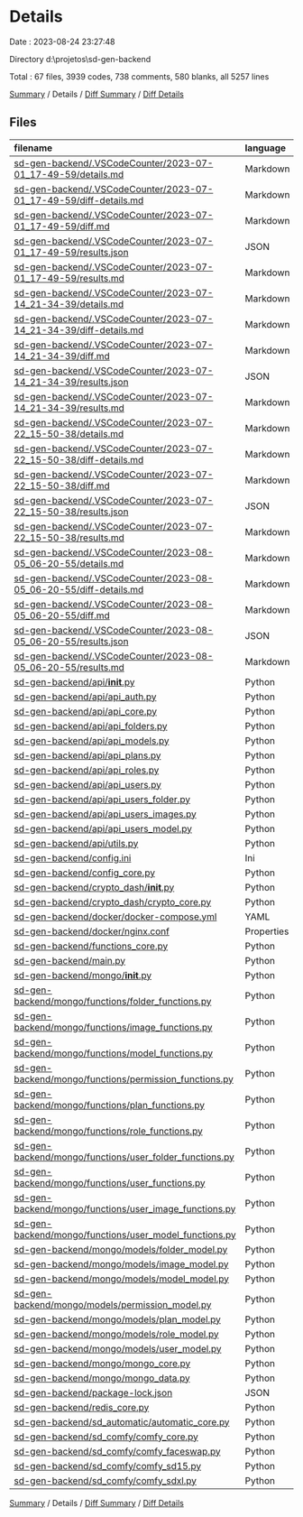 # Details

Date : 2023-08-24 23:27:48

Directory d:\\projetos\\sd-gen-backend

Total : 67 files,  3939 codes, 738 comments, 580 blanks, all 5257 lines

[Summary](results.md) / Details / [Diff Summary](diff.md) / [Diff Details](diff-details.md)

## Files
| filename | language | code | comment | blank | total |
| :--- | :--- | ---: | ---: | ---: | ---: |
| [sd-gen-backend/.VSCodeCounter/2023-07-01_17-49-59/details.md](/sd-gen-backend/.VSCodeCounter/2023-07-01_17-49-59/details.md) | Markdown | 35 | 0 | 6 | 41 |
| [sd-gen-backend/.VSCodeCounter/2023-07-01_17-49-59/diff-details.md](/sd-gen-backend/.VSCodeCounter/2023-07-01_17-49-59/diff-details.md) | Markdown | 9 | 0 | 6 | 15 |
| [sd-gen-backend/.VSCodeCounter/2023-07-01_17-49-59/diff.md](/sd-gen-backend/.VSCodeCounter/2023-07-01_17-49-59/diff.md) | Markdown | 12 | 0 | 7 | 19 |
| [sd-gen-backend/.VSCodeCounter/2023-07-01_17-49-59/results.json](/sd-gen-backend/.VSCodeCounter/2023-07-01_17-49-59/results.json) | JSON | 1 | 0 | 0 | 1 |
| [sd-gen-backend/.VSCodeCounter/2023-07-01_17-49-59/results.md](/sd-gen-backend/.VSCodeCounter/2023-07-01_17-49-59/results.md) | Markdown | 22 | 0 | 7 | 29 |
| [sd-gen-backend/.VSCodeCounter/2023-07-14_21-34-39/details.md](/sd-gen-backend/.VSCodeCounter/2023-07-14_21-34-39/details.md) | Markdown | 47 | 0 | 6 | 53 |
| [sd-gen-backend/.VSCodeCounter/2023-07-14_21-34-39/diff-details.md](/sd-gen-backend/.VSCodeCounter/2023-07-14_21-34-39/diff-details.md) | Markdown | 40 | 0 | 6 | 46 |
| [sd-gen-backend/.VSCodeCounter/2023-07-14_21-34-39/diff.md](/sd-gen-backend/.VSCodeCounter/2023-07-14_21-34-39/diff.md) | Markdown | 26 | 0 | 7 | 33 |
| [sd-gen-backend/.VSCodeCounter/2023-07-14_21-34-39/results.json](/sd-gen-backend/.VSCodeCounter/2023-07-14_21-34-39/results.json) | JSON | 1 | 0 | 0 | 1 |
| [sd-gen-backend/.VSCodeCounter/2023-07-14_21-34-39/results.md](/sd-gen-backend/.VSCodeCounter/2023-07-14_21-34-39/results.md) | Markdown | 27 | 0 | 7 | 34 |
| [sd-gen-backend/.VSCodeCounter/2023-07-22_15-50-38/details.md](/sd-gen-backend/.VSCodeCounter/2023-07-22_15-50-38/details.md) | Markdown | 53 | 0 | 6 | 59 |
| [sd-gen-backend/.VSCodeCounter/2023-07-22_15-50-38/diff-details.md](/sd-gen-backend/.VSCodeCounter/2023-07-22_15-50-38/diff-details.md) | Markdown | 20 | 0 | 6 | 26 |
| [sd-gen-backend/.VSCodeCounter/2023-07-22_15-50-38/diff.md](/sd-gen-backend/.VSCodeCounter/2023-07-22_15-50-38/diff.md) | Markdown | 23 | 0 | 7 | 30 |
| [sd-gen-backend/.VSCodeCounter/2023-07-22_15-50-38/results.json](/sd-gen-backend/.VSCodeCounter/2023-07-22_15-50-38/results.json) | JSON | 1 | 0 | 0 | 1 |
| [sd-gen-backend/.VSCodeCounter/2023-07-22_15-50-38/results.md](/sd-gen-backend/.VSCodeCounter/2023-07-22_15-50-38/results.md) | Markdown | 30 | 0 | 7 | 37 |
| [sd-gen-backend/.VSCodeCounter/2023-08-05_06-20-55/details.md](/sd-gen-backend/.VSCodeCounter/2023-08-05_06-20-55/details.md) | Markdown | 70 | 0 | 6 | 76 |
| [sd-gen-backend/.VSCodeCounter/2023-08-05_06-20-55/diff-details.md](/sd-gen-backend/.VSCodeCounter/2023-08-05_06-20-55/diff-details.md) | Markdown | 114 | 0 | 6 | 120 |
| [sd-gen-backend/.VSCodeCounter/2023-08-05_06-20-55/diff.md](/sd-gen-backend/.VSCodeCounter/2023-08-05_06-20-55/diff.md) | Markdown | 52 | 0 | 7 | 59 |
| [sd-gen-backend/.VSCodeCounter/2023-08-05_06-20-55/results.json](/sd-gen-backend/.VSCodeCounter/2023-08-05_06-20-55/results.json) | JSON | 1 | 0 | 0 | 1 |
| [sd-gen-backend/.VSCodeCounter/2023-08-05_06-20-55/results.md](/sd-gen-backend/.VSCodeCounter/2023-08-05_06-20-55/results.md) | Markdown | 33 | 0 | 7 | 40 |
| [sd-gen-backend/api/__init__.py](/sd-gen-backend/api/__init__.py) | Python | 0 | 0 | 1 | 1 |
| [sd-gen-backend/api/api_auth.py](/sd-gen-backend/api/api_auth.py) | Python | 104 | 26 | 21 | 151 |
| [sd-gen-backend/api/api_core.py](/sd-gen-backend/api/api_core.py) | Python | 51 | 4 | 19 | 74 |
| [sd-gen-backend/api/api_folders.py](/sd-gen-backend/api/api_folders.py) | Python | 65 | 0 | 7 | 72 |
| [sd-gen-backend/api/api_models.py](/sd-gen-backend/api/api_models.py) | Python | 52 | 0 | 7 | 59 |
| [sd-gen-backend/api/api_plans.py](/sd-gen-backend/api/api_plans.py) | Python | 92 | 0 | 10 | 102 |
| [sd-gen-backend/api/api_roles.py](/sd-gen-backend/api/api_roles.py) | Python | 70 | 0 | 7 | 77 |
| [sd-gen-backend/api/api_users.py](/sd-gen-backend/api/api_users.py) | Python | 125 | 0 | 11 | 136 |
| [sd-gen-backend/api/api_users_folder.py](/sd-gen-backend/api/api_users_folder.py) | Python | 80 | 0 | 10 | 90 |
| [sd-gen-backend/api/api_users_images.py](/sd-gen-backend/api/api_users_images.py) | Python | 241 | 9 | 21 | 271 |
| [sd-gen-backend/api/api_users_model.py](/sd-gen-backend/api/api_users_model.py) | Python | 30 | 0 | 4 | 34 |
| [sd-gen-backend/api/utils.py](/sd-gen-backend/api/utils.py) | Python | 105 | 4 | 21 | 130 |
| [sd-gen-backend/config.ini](/sd-gen-backend/config.ini) | Ini | 33 | 0 | 8 | 41 |
| [sd-gen-backend/config_core.py](/sd-gen-backend/config_core.py) | Python | 23 | 8 | 8 | 39 |
| [sd-gen-backend/crypto_dash/__init__.py](/sd-gen-backend/crypto_dash/__init__.py) | Python | 0 | 0 | 1 | 1 |
| [sd-gen-backend/crypto_dash/crypto_core.py](/sd-gen-backend/crypto_dash/crypto_core.py) | Python | 28 | 24 | 8 | 60 |
| [sd-gen-backend/docker/docker-compose.yml](/sd-gen-backend/docker/docker-compose.yml) | YAML | 39 | 0 | 7 | 46 |
| [sd-gen-backend/docker/nginx.conf](/sd-gen-backend/docker/nginx.conf) | Properties | 33 | 66 | 36 | 135 |
| [sd-gen-backend/functions_core.py](/sd-gen-backend/functions_core.py) | Python | 63 | 6 | 14 | 83 |
| [sd-gen-backend/main.py](/sd-gen-backend/main.py) | Python | 12 | 0 | 8 | 20 |
| [sd-gen-backend/mongo/__init__.py](/sd-gen-backend/mongo/__init__.py) | Python | 0 | 0 | 1 | 1 |
| [sd-gen-backend/mongo/functions/folder_functions.py](/sd-gen-backend/mongo/functions/folder_functions.py) | Python | 125 | 0 | 15 | 140 |
| [sd-gen-backend/mongo/functions/image_functions.py](/sd-gen-backend/mongo/functions/image_functions.py) | Python | 15 | 0 | 3 | 18 |
| [sd-gen-backend/mongo/functions/model_functions.py](/sd-gen-backend/mongo/functions/model_functions.py) | Python | 52 | 45 | 4 | 101 |
| [sd-gen-backend/mongo/functions/permission_functions.py](/sd-gen-backend/mongo/functions/permission_functions.py) | Python | 34 | 0 | 5 | 39 |
| [sd-gen-backend/mongo/functions/plan_functions.py](/sd-gen-backend/mongo/functions/plan_functions.py) | Python | 103 | 0 | 12 | 115 |
| [sd-gen-backend/mongo/functions/role_functions.py](/sd-gen-backend/mongo/functions/role_functions.py) | Python | 80 | 0 | 8 | 88 |
| [sd-gen-backend/mongo/functions/user_folder_functions.py](/sd-gen-backend/mongo/functions/user_folder_functions.py) | Python | 87 | 0 | 8 | 95 |
| [sd-gen-backend/mongo/functions/user_functions.py](/sd-gen-backend/mongo/functions/user_functions.py) | Python | 218 | 1 | 27 | 246 |
| [sd-gen-backend/mongo/functions/user_image_functions.py](/sd-gen-backend/mongo/functions/user_image_functions.py) | Python | 66 | 0 | 6 | 72 |
| [sd-gen-backend/mongo/functions/user_model_functions.py](/sd-gen-backend/mongo/functions/user_model_functions.py) | Python | 27 | 1 | 9 | 37 |
| [sd-gen-backend/mongo/models/folder_model.py](/sd-gen-backend/mongo/models/folder_model.py) | Python | 54 | 0 | 7 | 61 |
| [sd-gen-backend/mongo/models/image_model.py](/sd-gen-backend/mongo/models/image_model.py) | Python | 163 | 0 | 11 | 174 |
| [sd-gen-backend/mongo/models/model_model.py](/sd-gen-backend/mongo/models/model_model.py) | Python | 32 | 0 | 4 | 36 |
| [sd-gen-backend/mongo/models/permission_model.py](/sd-gen-backend/mongo/models/permission_model.py) | Python | 19 | 0 | 3 | 22 |
| [sd-gen-backend/mongo/models/plan_model.py](/sd-gen-backend/mongo/models/plan_model.py) | Python | 37 | 0 | 6 | 43 |
| [sd-gen-backend/mongo/models/role_model.py](/sd-gen-backend/mongo/models/role_model.py) | Python | 25 | 0 | 5 | 30 |
| [sd-gen-backend/mongo/models/user_model.py](/sd-gen-backend/mongo/models/user_model.py) | Python | 91 | 0 | 16 | 107 |
| [sd-gen-backend/mongo/mongo_core.py](/sd-gen-backend/mongo/mongo_core.py) | Python | 181 | 3 | 28 | 212 |
| [sd-gen-backend/mongo/mongo_data.py](/sd-gen-backend/mongo/mongo_data.py) | Python | 258 | 1 | 18 | 277 |
| [sd-gen-backend/package-lock.json](/sd-gen-backend/package-lock.json) | JSON | 6 | 0 | 1 | 7 |
| [sd-gen-backend/redis_core.py](/sd-gen-backend/redis_core.py) | Python | 147 | 0 | 14 | 161 |
| [sd-gen-backend/sd_automatic/automatic_core.py](/sd-gen-backend/sd_automatic/automatic_core.py) | Python | 12 | 0 | 4 | 16 |
| [sd-gen-backend/sd_comfy/comfy_core.py](/sd-gen-backend/sd_comfy/comfy_core.py) | Python | 100 | 1 | 13 | 114 |
| [sd-gen-backend/sd_comfy/comfy_faceswap.py](/sd-gen-backend/sd_comfy/comfy_faceswap.py) | Python | 16 | 82 | 3 | 101 |
| [sd-gen-backend/sd_comfy/comfy_sd15.py](/sd-gen-backend/sd_comfy/comfy_sd15.py) | Python | 66 | 215 | 7 | 288 |
| [sd-gen-backend/sd_comfy/comfy_sdxl.py](/sd-gen-backend/sd_comfy/comfy_sdxl.py) | Python | 62 | 242 | 9 | 313 |

[Summary](results.md) / Details / [Diff Summary](diff.md) / [Diff Details](diff-details.md)